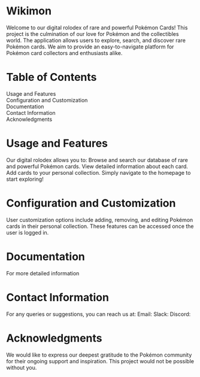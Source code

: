 # Wikimon
Welcome to our digital rolodex of rare and powerful Pokémon Cards! This project is the culmination of our love for Pokémon and the collectibles world. The application allows users to explore, search, and discover rare Pokémon cards. We aim to provide an easy-to-navigate platform for Pokémon card collectors and enthusiasts alike.

# Table of Contents
Usage and Features  
Configuration and Customization  
Documentation  
Contact Information  
Acknowledgments  

# Usage and Features
Our digital rolodex allows you to:
Browse and search our database of rare and powerful Pokémon cards.
View detailed information about each card.
Add cards to your personal collection.
Simply navigate to the homepage to start exploring!

# Configuration and Customization
User customization options include adding, removing, and editing Pokémon cards in their personal collection. These features can be accessed once the user is logged in.

# Documentation
For more detailed information

# Contact Information
For any queries or suggestions, you can reach us at:
Email:
Slack: 
Discord:

# Acknowledgments
We would like to express our deepest gratitude to the Pokémon community for their ongoing support and inspiration. This project would not be possible without you.

